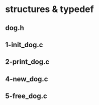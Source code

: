 # structures & typedef

## dog.h

## 1-init_dog.c

## 2-print_dog.c

## 4-new_dog.c

## 5-free_dog.c

